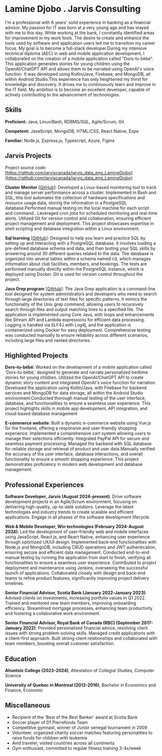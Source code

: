 # Lamine Djobo . Jarvis Consulting

I'm a professional with 6 years\' solid experience in banking as a financial advisor. My passion for IT was born at a very young age and has stayed with me to this day. While working at the bank, I constantly identified areas for improvement in my work tools. The desire to create and enhance the tools used by software and application users led me to transition my career focus. My goal is to become a full-stack developer.During my intensive technical diploma (AEC) in web and mobile application development, I collaborated on the creation of a mobile application called "Dors-tu bébé". This application generates stories for young children using the OpenAI/ChatGPT API and allows them to be narrated using OpenAI's voice function. It was developed using Kotlin/Java, Firebase, and MongoDB, all within Android Studio.This experience has only heightened my thirst for knowledge and discovery. It drives me to continuously learn and improve in the IT field. My ambition is to become an excellent developer, capable of actively contributing to the advancement of technologies.

## Skills

**Proficient:** Java, Linux/Bash, RDBMS/SQL, Agile/Scrum, Git

**Competent:** JavaScript, MongoDB, HTML/CSS, React Native, Expo

**Familiar:** Node.js, Express.js, Typescript, Azure, Figma

## Jarvis Projects

Project source code: [https://github.com/jarviscanada/jarvis_data_eng_LamineDjobo](https://github.com/jarviscanada/jarvis_data_eng_LamineDjobo)


**Cluster Monitor** [[GitHub](https://github.com/jarviscanada/jarvis_data_eng_LamineDjobo/tree/master/linux_sql)]: Developed a Linux-based monitoring tool to track and manage server performance across a cluster. Implemented in Bash and SQL, this tool automates the collection of hardware specifications and resource usage data, storing the information in a PostgreSQL database.Performed manual testing on the local machine for each script and command.. Leveraged cron jobs for scheduled monitoring and real-time alerts. Utilized Git for version control and collaboration, ensuring efficient project management and deployment. This project showcases expertise in shell scripting and database integration within a Linux environment.

**Sql learning** [[GitHub](https://github.com/jarviscanada/jarvis_data_eng_LamineDjobo/tree/master/sql)]:  Designed to help you learn and practice SQL by setting up and interacting with a PostgreSQL database. It involves loading a pre-defined database schema and data, and then testing your SQL skills by answering around 30 different queries related to the data. The database is organized into several tables within a schema named cd, which manages information about club facilities, members, and bookings. The tests are performed manually directly within the PostgreSQL instance, which is deployed using Docker. Git is used for version control throughout the project.

**Java Grep program** [[GitHub](https://github.com/jarviscanada/jarvis_data_eng_LamineDjobo/tree/master/core_java/grep)]: The Java Grep application is a command-line tool designed for system administrators and developers who need to search through large directories of text files for specific patterns. It mimics the functionality of the Unix grep command, allowing users to recursively search through files and output matching lines to a specified file. The application is implemented using Core Java, with loops and enhancements like Stream API and Lambda expressions for efficient data processing. Logging is handled via SLF4J with Log4j, and the application is containerized using Docker for easy deployment. Comprehensive testing was conducted manually to ensure reliability across different scenarios, including large files and nested directories. 


## Highlighted Projects
**Dors-tu-bébé**: Worked on the development of a mobile application called 'Dors-tu-bébé,' designed to generate and narrate personalized bedtime stories for young children. Utilized the OpenAI/ChatGPT API to create dynamic story content and integrated OpenAI's voice function for narration. Developed the application using Kotlin/Java, with Firebase for backend services and MongoDB for data storage, all within the Android Studio environment.Conducted thorough manual testing of the user interface, database, and functionalities to ensure a seamless user experience. This project highlights skills in mobile app development, API integration, and cloud-based database management

**E-commerce website**: Built a dynamic e-commerce website using Vue.js for the frontend, offering a responsive and user-friendly shopping experience. Implemented a comprehensive cart system allowing users to manage their selections efficiently. Integrated PayPal API for secure and seamless payment processing. Managed the backend with SQL database for reliable storage and retrieval of product and user data.Manually verified the accuracy of the user interface, database interactions, and overall functionality to ensure a smooth shopping experience. This project demonstrates proficiency in modern web development and database management.


## Professional Experiences

**Software Developer, Jarvis (August 2024-present)**: Drive software development projects in an Agile/Scrum environment, focusing on delivering high-quality, up-to-date solutions. Leverage the latest technologies and industry trends to create scalable and efficient applications. Engage in all phases of the software development lifecycle.

**Web & Mobile Developer, Win technologies (February 2024-August  2024)**: Led the development of user-friendly web and mobile interfaces using JavaScript, React.js, and React Native, enhancing user experience through optimized UX/UI design. Implemented back-end functionalities with Node.js and MongoDB, including CRUD operations and JWT authentication, ensuring secure and efficient data management. Conducted end-to-end manual testing by running the application from start to finish, verifying all functionalities to ensure a seamless user experience. Contributed to project deployment and maintenance using Jenkins, overseeing the successful launch of applications. Collaborated closely with design and back-end teams to refine product features, significantly improving project delivery timelines.

**Senior Financial Advisor, Scotia Bank (January 2022-January 2023)**: Advised clients on investments, increasing portfolio values in Q1 2022. Trained and mentored new team members, improving onboarding efficiency. Streamlined mortgage processes, enhancing team productivity and fostering a collaborative work environment.

**Senior Financial Advisor, Royal Bank of Canada (RBC) (September 2017-January 2022)**: Provided personalized financial advice, resolving client issues with strong problem-solving skills. Managed credit applications with a client-first approach. Built strong client relationships and collaborated with team members, boosting overall customer satisfaction.


## Education
**Ahuntsic College (2023-2024)**, Attestation of Collegial Studies, Computer Science

**University of Quebec in Montreal (2012-2016)**, Bachelor in Economics and Finance, Economic


## Miscellaneous
- Recipient of the 'Best of the Best Banker' award at Scotia Bank
- Soccer player of D1 Pierrefonds Team
- Competitive gymnast, winner of Junior senegal tournament in 2009
- Volunteer, organized charity soccer matches featuring personalities to raise funds for children with leukemia
- Avid traveler, visited countries across all continents
- Gym enthusiast, committed to regular fitness training 3-4x/week